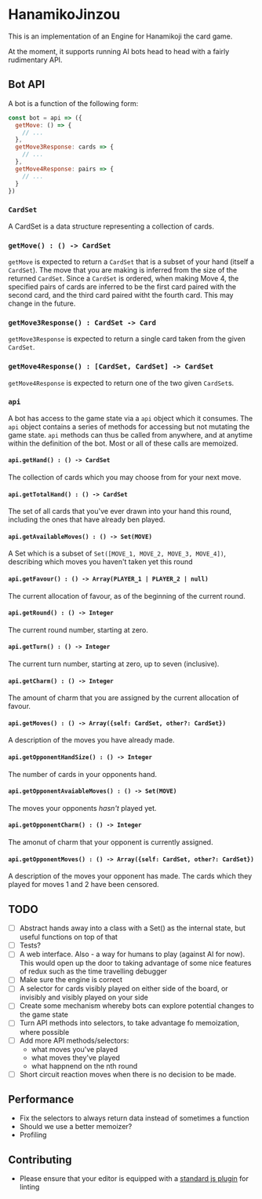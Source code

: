 # HanamikoJinzou

This is an implementation of an Engine for Hanamikoji the card game.

At the moment, it supports running AI bots head to head with a fairly rudimentary API.

## Bot API

A bot is a function of the following form:

```javascript
const bot = api => ({
  getMove: () => {
    // ...
  },
  getMove3Response: cards => {
    // ...
  },
  getMove4Response: pairs => {
    // ...
  }
})
```

### `CardSet`

A CardSet is a data structure representing a collection of cards.

### `getMove() : () -> CardSet`
`getMove` is expected to return a `CardSet` that is a subset of your hand (itself a `CardSet`).
The move that you are making is inferred from the size of the returned `CardSet`.
Since a `CardSet` is ordered, when making Move 4, the specified pairs of cards are inferred to be the first card paired with the second card, and the third card paired witht the fourth card. This may change in the future.

### `getMove3Response() : CardSet -> Card`
`getMove3Response` is expected to return a single card taken from the given `CardSet`.

### `getMove4Response() : [CardSet, CardSet] -> CardSet`
`getMove4Response` is expected to return one of the two given `CardSet`s.

### `api`

A bot has access to the game state via a `api` object which it consumes. The `api` object contains a series of methods for accessing but not mutating the game state. `api` methods can thus be called from anywhere, and at anytime within the definition of the bot. Most or all of these calls are memoized.

#### `api.getHand() : () -> CardSet`

The collection of cards which you may choose from for your next move.

#### `api.getTotalHand() : () -> CardSet`

The set of all cards that you've ever drawn into your hand this round, including the ones that have already ben played.

#### `api.getAvailableMoves() : () -> Set(MOVE)`

A Set which is a subset of `Set([MOVE_1, MOVE_2, MOVE_3, MOVE_4])`, describing which moves you haven't taken yet this round

#### `api.getFavour() : () -> Array(PLAYER_1 | PLAYER_2 | null)`

The current allocation of favour, as of the beginning of the current round.

#### `api.getRound() : () -> Integer`

The current round number, starting at zero.

#### `api.getTurn() : () -> Integer`

The current turn number, starting at zero, up to seven (inclusive).

#### `api.getCharm() : () -> Integer`

The amount of charm that you are assigned by the current allocation of favour.

#### `api.getMoves() : () -> Array({self: CardSet, other?: CardSet})`

A description of the moves you have already made.

#### `api.getOpponentHandSize() : () -> Integer`

The number of cards in your opponents hand.

#### `api.getOpponentAvaiableMoves() : () -> Set(MOVE)`

The moves your opponents _hasn't_ played yet.

#### `api.getOpponentCharm() : () -> Integer`

The amonut of charm that your opponent is currently assigned.

#### `api.getOpponentMoves() : () -> Array({self: CardSet, other?: CardSet})`

A description of the moves your opponent has made. The cards which they played for moves 1 and 2 have been censored.

## TODO

- [ ] Abstract hands away into a class with a Set() as the internal state, but useful functions on top of that
- [ ] Tests?
- [ ] A web interface. Also - a way for humans to play (against AI for now). This would open up the door to taking advantage of some nice features of redux such as the time travelling debugger
- [ ] Make sure the engine is correct
- [ ] A selector for cards visibly played on either side of the board, or invisibly and visibly played on your side
- [ ] Create some mechanism whereby bots can explore potential changes to the game state
- [ ] Turn API methods into selectors, to take advantage fo memoization, where possible
- [ ] Add more API methods/selectors:
  - what moves you've played
  - what moves they've played
  - what happnend on the nth round
- [ ] Short circuit reaction moves when there is no decision to be made.

## Performance

- Fix the selectors to always return data instead of sometimes a function
- Should we use a better memoizer?
- Profiling

## Contributing

- Please ensure that your editor is equipped with a [standard js plugin](https://standardjs.com/) for linting
